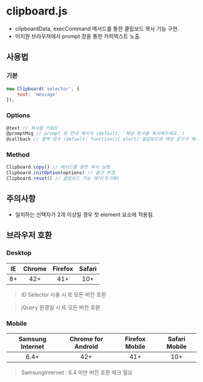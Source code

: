# clipboard.js
- clipboardData, execCommand 메서드를 통한 클립보드 복사 기능 구현.
- 미지원 브라우저에서 prompt 창을 통한 카피텍스트 노출.

## 사용법

### 기본

```javascript
new Clipboard('selector', {
    text: 'message'
});
```

### Options

```javascript
@text // 복사할 키워드    
@promptMsg // prompt 창 안내 메시지 (default: '해당 문구를 복사해주세요.')    
@callback // 콜백 함수 (default: function(){ alert('클립보드에 해당 문구가 복사되었습니다.')} )
```

### Method

```javascript
Clipboard.copy() // 메서드를 통한 복사 실행   
Clipboard.initOption(options) // 옵션 변경    
Clipboard.reset() // 클립보드 기능 제거(초기화)
```

## 주의사항
- 일치하는 선택자가 2개 이상일 경우 첫 element 요소에 적용됨.

## 브라우저 호환
### Desktop
|  <center>IE</center> |  <center>Chrome</center> |  <center>Firefox</center> | <center>Safari</center> |
------------ | ------------- | ------------- | -------------
| <center>8+</center> | <center>42+</center> | <center>41+</center> | <center>10+</center> |

> ID Selector 사용 시 IE 모든 버전 호환

> jQuery 환경일 시 IE 모든 버전 호환

### Mobile
|  <center>Samsung Internet</center> |  <center>Chrome for Android</center> |  <center>Firefox Mobile</center> | <center>Safari Mobile</center> |
------------- | ------------- | ------------- | -------------
| <center>6.4+</center> | <center>42+</center> | <center>41+</center> | <center>10+</center> |


> SamsungInternet : 6.4 미만 버전 호환 체크 필요